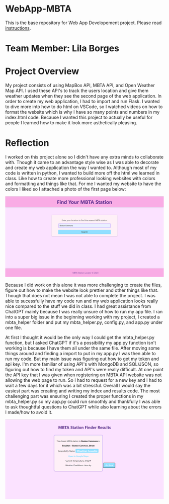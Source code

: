 # WebApp-MBTA
This is the base repository for Web App Developement project. Please read [instructions](instructions.md). 

# Team Member: Lila Borges

# Project Overview

My project consists of using MapBox API, MBTA API, and Open Weather Map API. I used these
API's to track the users location and give them weather updates when they see the second
page of the web application. In order to create my web application, I had to import and run
Flask. I wanted to dive more into how to do html on VSCode, so I watched videos on how to
format the website which is why I have so many points and numbers in my index.html code.
Because I wanted this project to actually be useful for people I learned how to make it look
more asthetically pleasing.

# Reflection
I worked on this project alone so I didn't have any extra minds to collaborate with. Though
it came to an advantage style wise as I was able to decorate and create my web application
the way I wanted to. Although most of my code is written in python, I wanted to build more off
the html we learned in class. Like how to create more professional looking websites with colors
and formatting and things like that. For me I wanted my website to have the colors I liked so I 
attached a photo of the first page below:

![Alt text](image.png)

Because I did work on this alone it was more challenging to create the files, figure 
out how to make the website look prettier and other things like that. Though that 
does not mean I was not able to complete the project. I was able to sucessfully have my
code run and my web application looks really nice compared to the stuff we did in class. 
I had great assistance from ChatGPT mainly because I was really unsure of how to run my app 
file. I ran into a super big issue in the beginning working with my project, I created a
mbta_helper folder and put my mbta_helper.py, config.py, and app.py under one file. 

At first I thought it would be the only way I could get the mbta_helper.py function, but I 
asked ChatGPT if it's a possibility my app.py function isn't working is because I have them 
all under the same file. After moving some things around and finding a import to put in my app.py 
I was then able to run my code. But my main issue was figuring out how to get my token and api key.
I'm more familiar of using API's with MongoDB and SQL/JSON, so figuring out how to find my token
and API's were really difficult. At one point the API key that I was given when registering on MBTA API 
website was not allowing the web page to run. So I had to request for a new key and I had to wait a 
few days for it which was a bit stressful. Overall I would say the easiest part was creating and writing
my index and results code. The most challenging part was ensuring I created the proper functions in my
mbta_helper.py so my app.py could run smoothly and thankfully I was able to ask thoughtful questions
to ChatGPT while also learning about the errors I made/how to avoid it. 

![Alt text](image-1.png)

